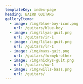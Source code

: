 ```yaml
---
templateKey: index-page
heading: BAIRD GUITARS
galleryItems:
  - image: /img/blue-boy-icon.png
    url: /guitars/blue-boy
  - image: /img/ilyas-guit.png
    url: /guitars/ir-1
  - image: /img/lilas-guit.png
    url: /guitars/lr-1
  - image: /img/maxs-guit.png
    url: /guitars/formybrother
  - image: /img/nickys-guit.png
    url: /guitars/nw-1
  - image: /img/wills-bass.png
    url: /guitars/
---
```


